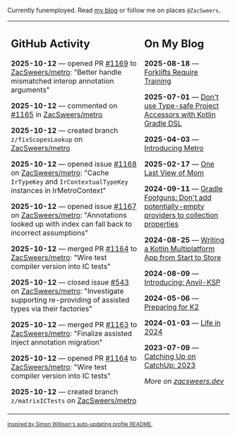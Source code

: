 Currently funemployed. Read [my blog](https://zacsweers.dev/) or follow me on places `@ZacSweers`.

<table><tr><td valign="top" width="60%">

## GitHub Activity
<!-- githubActivity starts -->
**2025-10-12** — opened PR [#1169](https://github.com/ZacSweers/metro/pull/1169) to [ZacSweers/metro](https://github.com/ZacSweers/metro): "Better handle mismatched interop annotation arguments"

**2025-10-12** — commented on [#1165](https://github.com/ZacSweers/metro/pull/1165#issuecomment-3395317976) in [ZacSweers/metro](https://github.com/ZacSweers/metro)

**2025-10-12** — created branch `z/fixScopesLookup` on [ZacSweers/metro](https://github.com/ZacSweers/metro)

**2025-10-12** — opened issue [#1168](https://github.com/ZacSweers/metro/issues/1168) on [ZacSweers/metro](https://github.com/ZacSweers/metro): "Cache `IrTypeKey` and `IrContextualTypeKey` instances in IrMetroContext"

**2025-10-12** — opened issue [#1167](https://github.com/ZacSweers/metro/issues/1167) on [ZacSweers/metro](https://github.com/ZacSweers/metro): "Annotations looked up with index can fall back to incorrect assumptions"

**2025-10-12** — merged PR [#1164](https://github.com/ZacSweers/metro/pull/1164) to [ZacSweers/metro](https://github.com/ZacSweers/metro): "Wire test compiler version into IC tests"

**2025-10-12** — closed issue [#543](https://github.com/ZacSweers/metro/issues/543) on [ZacSweers/metro](https://github.com/ZacSweers/metro): "Investigate supporting re-providing of assisted types via their factories"

**2025-10-12** — merged PR [#1163](https://github.com/ZacSweers/metro/pull/1163) to [ZacSweers/metro](https://github.com/ZacSweers/metro): "Finalize assisted inject annotation migration"

**2025-10-12** — opened PR [#1164](https://github.com/ZacSweers/metro/pull/1164) to [ZacSweers/metro](https://github.com/ZacSweers/metro): "Wire test compiler version into IC tests"

**2025-10-12** — created branch `z/matrixICTests` on [ZacSweers/metro](https://github.com/ZacSweers/metro)
<!-- githubActivity ends -->
</td><td valign="top" width="40%">

## On My Blog
<!-- blog starts -->
**2025-08-18** — [Forklifts Require Training](https://www.zacsweers.dev/forklifts-require-training/)

**2025-07-01** — [Don't use Type-safe Project Accessors with Kotlin Gradle DSL](https://www.zacsweers.dev/dont-use-type-safe-project-accessors-with-kotlin-gradle-dsl/)

**2025-04-03** — [Introducing Metro](https://www.zacsweers.dev/introducing-metro/)

**2025-02-17** — [One Last View of Mom](https://www.zacsweers.dev/one-last-view-of-mom/)

**2024-09-11** — [Gradle Footguns: Don't add potentially-empty providers to collection properties](https://www.zacsweers.dev/gradle-footgun-adding-empty-providers-to-collection-properties/)

**2024-08-25** — [Writing a Kotlin Multiplatform App from Start to Store](https://www.zacsweers.dev/writing-a-kotlin-multiplatform-app-from-start-to-store/)

**2024-08-09** — [Introducing: Anvil-KSP](https://www.zacsweers.dev/introducing-anvil-ksp/)

**2024-05-06** — [Preparing for K2](https://www.zacsweers.dev/preparing-for-k2/)

**2024-01-03** — [Life in 2024](https://www.zacsweers.dev/life-in-2024/)

**2023-07-09** — [Catching Up on CatchUp: 2023](https://www.zacsweers.dev/catching-up-on-catchup-2023/)
<!-- blog ends -->
_More on [zacsweers.dev](https://zacsweers.dev/)_
</td></tr></table>

<sub><a href="https://simonwillison.net/2020/Jul/10/self-updating-profile-readme/">Inspired by Simon Willison's auto-updating profile README.</a></sub>